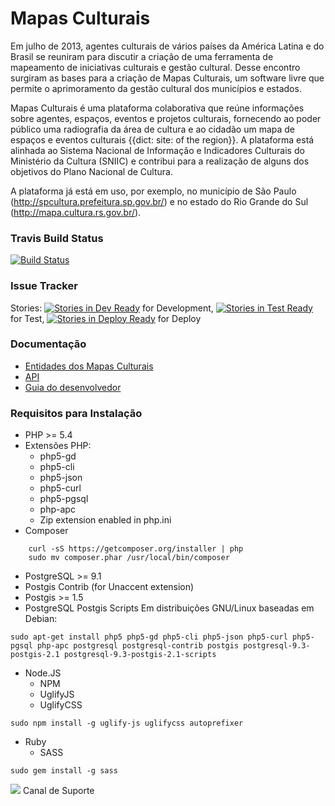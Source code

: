 # Mapas Culturais
Em julho de 2013, agentes culturais de vários países da América Latina e do Brasil se reuniram para discutir a criação de uma ferramenta de mapeamento de iniciativas culturais e gestão cultural. Desse encontro surgiram as bases para a criação de Mapas Culturais, um software livre que permite o aprimoramento da gestão cultural dos municípios e estados.

Mapas Culturais é uma plataforma colaborativa que reúne informações sobre agentes, espaços, eventos e projetos culturais, fornecendo ao poder público uma radiografia da área de cultura e ao cidadão um mapa de espaços e eventos culturais {{dict: site: of the region}}. A plataforma está alinhada ao Sistema Nacional de Informação e Indicadores Culturais do Ministério da Cultura (SNIIC) e contribui para a realização de alguns dos objetivos do Plano Nacional de Cultura.

A plataforma já está em uso, por exemplo, no município de São Paulo (http://spcultura.prefeitura.sp.gov.br/) e no estado do Rio Grande do Sul (http://mapa.cultura.rs.gov.br/).

### Travis Build Status

[![Build Status](https://secure.travis-ci.org/hacklabr/mapasculturais.png)](http://travis-ci.org/hacklabr/mapasculturais)

### Issue Tracker

Stories: [![Stories in Dev Ready](https://badge.waffle.io/hacklabr/mapasculturais.png?label=status:dev-ready)](https://waffle.io/hacklabr/mapasculturais) for Development, [![Stories in Test Ready](https://badge.waffle.io/hacklabr/mapasculturais.png?label=status:test-ready)](https://waffle.io/hacklabr/mapasculturais) for Test, [![Stories in Deploy Ready](https://badge.waffle.io/hacklabr/mapasculturais.png?label=status:tested)](https://waffle.io/hacklabr/mapasculturais) for Deploy

### Documentação 
- [Entidades dos Mapas Culturais](doc/entidades.md)
- [API](doc/api.md)
- [Guia do desenvolvedor](doc/developer-guide.md)

### Requisitos para Instalação
- PHP >= 5.4
- Extensões PHP:
  - php5-gd
  - php5-cli
  - php5-json
  - php5-curl
  - php5-pgsql
  - php-apc
  - Zip extension enabled in php.ini
- Composer
```shell
    curl -sS https://getcomposer.org/installer | php
    sudo mv composer.phar /usr/local/bin/composer
```
- PostgreSQL >= 9.1
- Postgis Contrib (for Unaccent extension)
- Postgis >= 1.5
-  PostgreSQL Postgis Scripts
Em distribuições GNU/Linux baseadas em Debian:
```shell
sudo apt-get install php5 php5-gd php5-cli php5-json php5-curl php5-pgsql php-apc postgresql postgresql-contrib postgis postgresql-9.3-postgis-2.1 postgresql-9.3-postgis-2.1-scripts
```
- Node.JS
  - NPM
  - UglifyJS
  - UglifyCSS
```shell
sudo npm install -g uglify-js uglifycss autoprefixer
```
- Ruby
  - SASS
```shell
sudo gem install -g sass
```

[<img src="https://fbcdn-profile-a.akamaihd.net/hprofile-ak-xpa1/v/t1.0-1/p50x50/10346655_10152478219659636_7235974946349859716_n.png?oh=a2dd23e4c9d7daf25bb1f47f7e8bc270&oe=5526F051&__gda__=1433079532_c274f04cda725a7f7c6c560c057d8426">](http://www.hipchat.com/gAMisvNwG) Canal de Suporte
